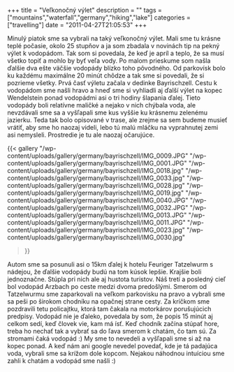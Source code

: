 +++
title = "Veľkonočný výlet"
description = ""
tags = ["mountains","waterfall","germany","hiking","lake"]
categories = ["travelling"]
date = "2011-04-27T21:05:53"
+++

Minulý piatok sme sa vybrali na taký veľkonočný výlet. Mali sme tu krásne teplé počasie, okolo 25
stupňov a ja som zbadala v novinách tip na pekný výlet k vodopádom. Tak som si povedala, že keď je
apríl a teplo, že sa musí všetko topiť a mohlo by byť veľa vody. Po malom prieskume som našla ďalšie dva ešte väčšie vodopády blízko toho pôvodného. Od parkovísk
bolo ku každému maximálne 20 minút chôdze a tak sme si povedali, že si pozrieme všetky. Prvá časť
výletu začala v dedinke Bayrischzell. Cestu k vodopádom sme našli hravo a hneď sme si vyhliadli aj
ďalší výlet na kopec Wendelstein ponad vodopádmi asi o tri hodiny šlapania ďalej. Tieto vodopády
boli relatívne maličké a nejako v nich chýbala voda, ale nevzdávali sme sa a vyšľapali sme kus
vyššie ku krásnemu zelenému jazierku. Teda tak bolo opisované v trase, ale zrejme sa sem budeme
musieť vrátiť, aby sme ho naozaj videli, lebo tú malú mláčku na vyprahnutej zemi asi nemysleli.
Prostredie je tu ale naozaj očarujúce.

{{< gallery
    "/wp-content/uploads/gallery/germany/bayrischzell/IMG_0009.JPG"
    "/wp-content/uploads/gallery/germany/bayrischzell/IMG_0001.JPG"
    "/wp-content/uploads/gallery/germany/bayrischzell/IMG_0018.jpg"
    "/wp-content/uploads/gallery/germany/bayrischzell/IMG_0033.jpg"
    "/wp-content/uploads/gallery/germany/bayrischzell/IMG_0028.jpg"
    "/wp-content/uploads/gallery/germany/bayrischzell/IMG_0019.jpg"
    "/wp-content/uploads/gallery/germany/bayrischzell/IMG_0040.JPG"
    "/wp-content/uploads/gallery/germany/bayrischzell/IMG_0032.JPG"
    "/wp-content/uploads/gallery/germany/bayrischzell/IMG_0013.JPG"
    "/wp-content/uploads/gallery/germany/bayrischzell/IMG_0011.JPG"
    "/wp-content/uploads/gallery/germany/bayrischzell/IMG_0023.jpg"
    "/wp-content/uploads/gallery/germany/bayrischzell/IMG_0030.jpg"
>}}

Autom sme sa posunuli asi o 15km ďalej k hotelu Feuriger Tatzelwurm s nádejou, že ďalšie vodopády
budú na tom kúsok lepšie. Krajšie boli jednoznačne. Stúpla pri nich ale aj hustota turistov. Náš
tretí a posledný cieľ bol vodopád Arzbach po ceste medzi dvoma predošlými. Smerom od Tatzelwurmu
sme zaparkovali na veľkom parkovisku na pravo a vybrali sme sa peši po širokom chodníku na opačnej
strane cesty. Za kríčkom sme pozdravili tetu policajtku, ktorá tam čakala na motorkárov
porušujúcich predpisy. Vodopád nie je ďaleko, povedala by som, že popis 15 minút aj celkom sedí,
keď človek vie, kam má ísť. Keď chodník začína stúpať hore, treba ho nechať tak a vybrať sa do ľava
smerom k chatám, čo tam sú. Za stromami čaká vodopád :) My sme to nevedeli a vyšľapali sme si až na
kopec ponad. A keď nám ani google nevedel povedať, kde je tá padajúca voda, vybrali sme sa krížom
dole kopcom. Nejakou náhodnou intuíciou sme zahli k chatám a vodopád sme našli :)
